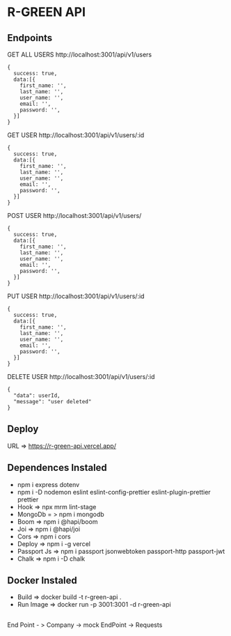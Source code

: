 # R-GREEN API

## Endpoints

GET ALL USERS http://localhost:3001/api/v1/users

```
{
  success: true,
  data:[{
    first_name: '',
    last_name: '',
    user_name: '',
    email: '',
    password: '',
  }]
}
```

GET USER http://localhost:3001/api/v1/users/:id

```
{
  success: true,
  data:[{
    first_name: '',
    last_name: '',
    user_name: '',
    email: '',
    password: '',
  }]
}
```

POST USER http://localhost:3001/api/v1/users/

```
{
  success: true,
  data:[{
    first_name: '',
    last_name: '',
    user_name: '',
    email: '',
    password: '',
  }]
}
```

PUT USER http://localhost:3001/api/v1/users/:id

```
{
  success: true,
  data:[{
    first_name: '',
    last_name: '',
    user_name: '',
    email: '',
    password: '',
  }]
}
```

DELETE USER http://localhost:3001/api/v1/users/:id

```
{
  "data": userId,
  "message": "user deleted"
}
```

## Deploy

URL => https://r-green-api.vercel.app/

## Dependences Instaled

- npm i express dotenv
- npm i -D nodemon eslint eslint-config-prettier eslint-plugin-prettier prettier
- Hook => npx mrm lint-stage
- MongoDb = > npm i mongodb
- Boom => npm i @hapi/boom
- Joi => npm i @hapi/joi
- Cors => npm i cors
- Deploy => npm i -g vercel
- Passport Js => npm i passport jsonwebtoken passport-http passport-jwt
- Chalk => npm i -D chalk

## Docker Instaled
- Build => docker build -t r-green-api .
- Run Image => docker run -p 3001:3001 -d r-green-api


##
End Point - > Company -> mock
EndPoint -> Requests

